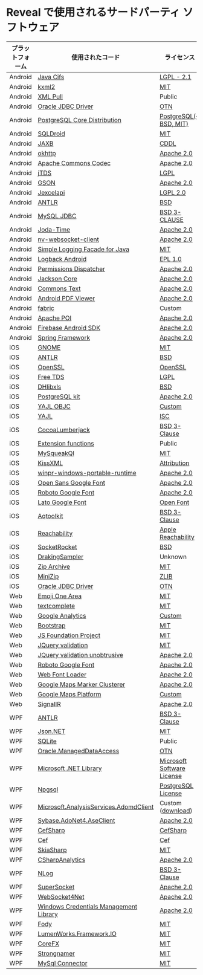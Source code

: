 # Reveal で使用されるサードパーティ ソフトウェア

| プラットフォーム | 使用されたコード                                                                                                                     | ライセンス                                                                                                                                                                             |
| -------- | ----------------------------------------------------------------------------------------------------------------------------- | ----------------------------------------------------------------------------------------------------------------------------------------------------------------------------------- |
| Android  | [Java Cifs](http://jcifs.samba.org)                                                                                           | [LGPL - 2.1](http://www.gnu.org/licenses/old-licenses/lgpl-2.1.txt)                                                                                                                             |
| Android  | [kxml2](https://github.com/stefanhaustein/kxml2)                                                                              | [MIT](https://github.com/stefanhaustein/kxml2/blob/master/license.txt)                                                                                                                             |
| Android  | [XML Pull](http://www.xmlpull.org/)                                                                                           | Public                                                                                                                                                                              |
| Android  | [Oracle JDBC Driver](https://mvnrepository.com/artifact/com.oracle/ojdbc14)                                                   | [OTN](https://www.oracle.com/downloads/licenses/distribution-license.html)                                                                                                          |
| Android  | [PostgreSQL Core Distribution](https://www.postgresql.org/download/)                                                          | [PostgreSQL(\~ BSD, MIT)](https://www.postgresql.org/about/licence/)                                                                                                                |
| Android  | [SQLDroid](https://github.com/SQLDroid/SQLDroid)                                                                              | [MIT](https://github.com/SQLDroid/SQLDroid/blob/master/LICENSE)                                                                                                                             |
| Android  | [JAXB](https://javaee.github.io/jaxb-v2)                                                                                      | [CDDL](https://javaee.github.io/jaxb-v2/LICENSE)                                                                                                                                     |
| Android  | [okhttp](https://github.com/square/okhttp)                                                                                    | [Apache 2.0](https://github.com/square/okhttp/blob/master/LICENSE.txt)                                                                                                                         |
| Android  | [Apache Commons Codec](http://commons.apache.org/proper/commons-codec/)                                                       | [Apache 2.0](https://www.apache.org/licenses/LICENSE-2.0.txt)                                                                                                                         |
| Android  | [jTDS](http://jtds.sourceforge.net/)                                                                                          | [LGPL](http://jtds.sourceforge.net/license.html)                                                                                                                              |
| Android  | [GSON](http://code.google.com/p/google-gson/)                                                                                 | [Apache 2.0](https://github.com/google/gson/blob/master/LICENSE)                                                                                                                         |
| Android  | [Jexcelapi](https://sourceforge.net/projects/jexcelapi/)                                                                      | [LGPL 2.0](https://sourceforge.net/projects/jexcelapi/)                                                                                                                 |
| Android  | [ANTLR](https://www.antlr.org/download.html)                                                                                  | [BSD](https://www.antlr.org/license.html)                                                                                                                                           |
| Android  | [MySQL JDBC](https://github.com/krummas/DrizzleJDBC)                                                                          | [BSD 3-CLAUSE](https://github.com/krummas/DrizzleJDBC/blob/master/LICENSE.txt)                                                                                                                        |
| Android  | [Joda-Time](https://www.joda.org/joda-time/)                                                                                  | [Apache 2.0](https://www.joda.org/joda-time/licenses.html)                                                                                                                         |
| Android  | [nv-websocket-client](https://github.com/TakahikoKawasaki/nv-websocket-client)                                                | [Apache 2.0](https://github.com/TakahikoKawasaki/nv-websocket-client/blob/master/LICENSE)                                                                                                                         |
| Android  | [Simple Logging Facade for Java](https://www.slf4j.org/)                                                                      | [MIT](http://www.slf4j.org/license.html)                                                                                                                             |
| Android  | [Logback Android](https://mvnrepository.com/artifact/com.github.tony19/logback-android/1.1.11-1)                                                                  | [EPL 1.0](https://mvnrepository.com/artifact/com.github.tony19/logback-android/1.1.11-1)                                                                                                                        |
| Android  | [Permissions Dispatcher](https://github.com/permissions-dispatcher/PermissionsDispatcher)                                     | [Apache 2.0](https://github.com/permissions-dispatcher/PermissionsDispatcher/blob/master/LICENSE)                                                                                                                         |
| Android  | [Jackson Core](https://github.com/FasterXML/jackson-core)                                                                     | [Apache 2.0](https://github.com/FasterXML/jackson-core/blob/2.13/LICENSE)                                                                                                                         |
| Android  | [Commons Text](http://commons.apache.org/proper/commons-text/)                                                                | [Apache 2.0](https://opensource.org/licenses/apache2.0.php)                                                                                                                         |
| Android  | [Android PDF Viewer](https://github.com/barteksc/AndroidPdfViewer)                                                            | [Apache 2.0](https://github.com/barteksc/AndroidPdfViewer/blob/master/LICENSE)                                                                                                                         |
| Android  | [fabric](https://fabric.io/terms)                                                                                             | Custom                                                                                                                                                                              |
| Android  | [Apache POI](https://poi.apache.org/)                                                                                         | [Apache 2.0](https://opensource.org/licenses/apache2.0.php)                                                                                                                         |
| Android  | [Firebase Android SDK](https://github.com/firebase/firebase-android-sdk)                                                      | [Apache 2.0](https://github.com/firebase/firebase-android-sdk/blob/master/LICENSE)                                                                                                                         |
| Android  | [Spring Framework](https://github.com/spring-projects/spring-framework)                                                       | [Apache 2.0](https://github.com/spring-projects/spring-framework/blob/main/LICENSE.txt)                                                                                                                         |
| iOS      | [GNOME](http://xmlsoft.org/XSLT/intro.html)                                                                                   | [MIT](https://opensource.org/licenses/mit-license.html)                                                                                                                             |
| iOS      | [ANTLR](https://www.antlr.org/download.html)                                                                                  | [BSD](https://www.antlr.org/license.html)                                                                                                                                           |
| iOS      | [OpenSSL](https://www.openssl.org/)                                                                                           | [OpenSSL](https://www.openssl.org/source/license-openssl-ssleay.txt)                                                                                                                |
| iOS      | [Free TDS](https://www.freetds.org/)                                                                                          | [LGPL](https://www.gnu.org/licenses/lgpl-3.0.html)                                                                                                                                  |
| iOS      | [DHlibxls](https://github.com/dhoerl/DHlibxls)                                                                                | [BSD](https://github.com/dhoerl/DHlibxls)                                                                                                                                 |
| iOS      | [PostgreSQL kit](https://github.com/djthorpe/postgresql-kit)                                                                  | [Apache 2.0](https://github.com/djthorpe/postgresql-kit)                                                                                                                         |
| iOS      | [YAJL OBJC](https://github.com/gabriel/yajl-objc)                                                                             | [Custom](https://github.com/gabriel/yajl-objc/blob/master/LICENSE)                                                                                                                             |
| iOS      | [YAJL](https://lloyd.github.io/yajl/)                                                                                         | [ISC](https://lloyd.github.io/yajl/)                                                                                                                             |
| iOS      | [CocoaLumberjack](https://github.com/CocoaLumberjack/CocoaLumberjack)                                                         | [BSD 3-Clause](https://github.com/CocoaLumberjack/CocoaLumberjack/blob/master/LICENSE)                                                                                                                        |
| iOS      | [Extension functions](https://gitlab.com/liamh/extension-functions/)                                                          | Public                                                                                                                                                                              |
| iOS      | [MySqueakQl](https://github.com/ciaranj/MySqueakQl)                                                                           | [MIT](https://github.com/ciaranj/MySqueakQl)                                                                                                                             |
| iOS      | [KissXML](https://github.com/robbiehanson/KissXML)                                                                            | [Attribution](https://github.com/robbiehanson/KissXML/blob/master/LICENSE.txt)                                                                                                                     |
| iOS      | [winpr-windows-portable-runtime](https://www.freerdp.com/2012/05/24/winpr-windows-portable-runtime)                           | [Apache 2.0](https://www.freerdp.com/2012/05/24/winpr-windows-portable-runtime)                                                                                                                         |
| iOS      | [Open Sans Google Font](https://fonts.google.com/specimen/Open+Sans)                                                          | [Apache 2.0](https://fonts.google.com/specimen/Open+Sans#license)                                                                                                                         |
| iOS      | [Roboto Google Font](https://fonts.google.com/specimen/Roboto)                                                                | [Apache 2.0](https://fonts.google.com/specimen/Roboto#license)                                                                                                                         |
| iOS      | [Lato Google Font](https://fonts.google.com/specimen/Lato)                                                                    | [Open Font](https://fonts.google.com/specimen/Lato#license)                                                                                                                                |
| iOS      | [Aqtoolkit](https://github.com/AlanQuatermain/aqtoolkit)                                                                      | [BSD 3-Clause](https://github.com/AlanQuatermain/aqtoolkit/blob/master/LICENSE)                                                                                                                        |
| iOS      | [Reachability](https://developer.apple.com/library/archive/samplecode/Reachability/Listings/Reachability_Reachability_h.html) | [Apple Reachability](https://developer.apple.com/library/archive/samplecode/Reachability/Listings/LICENSE_txt.html#//apple_ref/doc/uid/DTS40007324-LICENSE_txt-DontLinkElementID_3) |
| iOS      | [SocketRocket](https://github.com/facebook/SocketRocket)                                                                      | [BSD](https://github.com/facebookarchive/SocketRocket/blob/master/LICENSE)                                                                                                                         |
| iOS      | [DrakingSampler](https://github.com/arielelkin/DrakingSampler)                                                                | Unknown                                                                                                                                                                             |
| iOS      | [Zip Archive](https://github.com/ZipArchive/ZipArchive)                                                                       | [MIT](https://github.com/ZipArchive/ZipArchive/blob/master/LICENSE.txt)                                                                                                                             |
| iOS      | [MiniZip](https://github.com/danieleggert/minizip)                                                                            | [ZLIB](https://github.com/danieleggert/minizip/blob/master/LICENSE.txt)                                                                                                                                       |
| iOS      | [Oracle JDBC Driver](https://mvnrepository.com/artifact/com.oracle/ojdbc14)                                                   | [OTN](https://www.oracle.com/downloads/licenses/distribution-license.html)                                                                                                          |
| Web      | [Emoji One Area](https://github.com/mervick/emojionearea)                                                                     | [MIT](https://github.com/mervick/emojionearea/blob/master/LICENSE)                                                                                                                             |
| Web      | [textcomplete](https://github.com/yuku/jquery-textcomplete)                                                                   | [MIT](https://github.com/yuku/textcomplete/blob/main/LICENSE)                                                                                                                             |
| Web      | [Google Analytics](https://marketingplatform.google.com/about/analytics/terms/us/)                                            | [Custom](https://marketingplatform.google.com/about/analytics/terms/us/)                                                                                                                                                                              |
| Web      | [Bootstrap](https://github.com/twbs/bootstrap)                                                                                | [MIT](https://github.com/twbs/bootstrap/blob/main/LICENSE)                                                                                                                             |
| Web      | [JS Foundation Project](https://jquery.org/license/)                                                                          | [MIT](https://jquery.org/license/)                                                                                                                             |
| Web      | [JQuery validation](https://github.com/jquery-validation)                                                                     | [MIT](https://github.com/jquery-validation/jquery-validation/blob/master/LICENSE.md)                                                                                                                             |
| Web      | [JQuery validation unobtrusive](https://github.com/aspnet/jquery-validation-unobtrusive/)                                     | [Apache 2.0](https://github.com/aspnet/jquery-validation-unobtrusive/blob/main/LICENSE.txt)                                                                                                                         |
| Web      | [Roboto Google Font](https://fonts.google.com/specimen/Roboto)                                                                | [Apache 2.0](https://fonts.google.com/specimen/Roboto#license)                                                                                                                         |
| Web      | [Web Font Loader](https://github.com/typekit/webfontloader)                                                                   | [Apache 2.0](https://github.com/typekit/webfontloader/blob/master/LICENSE)                                                                                                                         |
| Web      | [Google Maps Marker Clusterer](https://github.com/googlemaps/js-marker-clusterer)                                             | [Apache 2.0](https://github.com/googlearchive/js-marker-clusterer/blob/gh-pages/LICENSE)                                                                                                                         |
| Web      | [Google Maps Platform](https://cloud.google.com/maps-platform/terms/?&sign=0)                                                 | [Custom](https://cloud.google.com/maps-platform/terms#3.-license.)                                                                                                                                                                              |
| Web      | [SignalIR](https://github.com/aspnet/SignalR)                                                                                 | [Apache 2.0](https://github.com/aspnet/SignalR/blob/master/LICENSE.txt)                                                                                                                         |
| WPF      | [ANTLR](https://github.com/antlr/antlr4)                                                                                      | [BSD 3-Clause](https://github.com/antlr/antlr4/blob/master/LICENSE.txt)                                                                                                                        |
| WPF      | [Json.NET](https://www.newtonsoft.com/json)                                                                                   | [MIT](https://github.com/JamesNK/Newtonsoft.Json/blob/master/LICENSE.md)                                                                                                                             |
| WPF      | [SQLite](https://www.sqlite.org/copyright.html)                                                                               | Public                                                                                                                                                                              |
| WPF      | [Oracle.ManagedDataAccess](https://www.nuget.org/packages/Oracle.ManagedDataAccess)                                           | [OTN](https://www.oracle.com/downloads/licenses/distribution-license.html)                                                                                                          |
| WPF      | [Microsoft .NET Library](https://www.microsoft.com/net/dotnet_library_license.htm)                                            | [Microsoft Software License](https://www.microsoft.com/net/dotnet_library_license.htm)                                                                                              |
| WPF      | [Npgsql](https://github.com/npgsql/npgsql)                                                                                    | [PostgreSQL License](https://github.com/npgsql/npgsql/blob/master/LICENSE)                                                                                                          |
| WPF      | [Microsoft.AnalysisServices.AdomdClient](https://www.nuget.org/packages/Microsoft.AnalysisServices.AdomdClient.retail.amd64/) | Custom ([download](https://go.microsoft.com/fwlink/?linkid=852895))                                                                                                                 |
| WPF      | [Sybase.AdoNet4.AseClient](https://www.nuget.org/packages/AdoNetCore.AseClient/)                                              | [Apache 2.0](https://www.nuget.org/packages/AdoNetCore.AseClient/)                                                                                                                         |
| WPF      | [CefSharp](https://github.com/cefsharp/cefsharp)                                                                              | [CefSharp](https://github.com/cefsharp/CefSharp/blob/master/LICENSE)                                                                                                |
| WPF      | [Cef](https://github.com/chromiumembedded/cef)                                                                                | [Cef](https://github.com/chromiumembedded/cef/blob/master/LICENSE.txt)                                                                                                     |
| WPF      | [SkiaSharp](https://github.com/mono/SkiaSharp)                                                                                | [MIT](https://github.com/mono/SkiaSharp/blob/main/LICENSE.md)                                                                                                                             |
| WPF      | [CSharpAnalytics](https://github.com/AttackPattern/CSharpAnalytics)                                                           | [Apache 2.0](https://github.com/AttackPattern/CSharpAnalytics)                                                                                                                         |
| WPF      | [NLog](https://github.com/NLog/NLog)                                                                                          | [BSD 3-Clause](https://github.com/NLog/NLog/blob/dev/LICENSE.txt)                                                                                                                        |
| WPF      | [SuperSocket](https://github.com/kerryjiang/SuperSocket)                                                                      | [Apache 2.0](https://github.com/kerryjiang/SuperSocket/blob/master/LICENSE)                                                                                                                         |
| WPF      | [WebSocket4Net](https://github.com/kerryjiang/WebSocket4Net)                                                                  | [Apache 2.0](https://github.com/kerryjiang/WebSocket4Net/blob/v0.15/LICENSE.TXT)                                                                                                                         |
| WPF      | [Windows Credentials Management Library](https://archive.codeplex.com/?p=credentialmanagement)                                | [Apache 2.0](https://archive.codeplex.com/?p=credentialmanagement)                                                                                                                         |
| WPF      | [Fody](https://github.com/Fody/Fody)                                                                                          | [MIT](https://github.com/Fody/Fody/blob/master/License.txt)                                                                                                                             |
| WPF      | [LumenWorks.Framework.IO](https://www.codeproject.com/Articles/9258/A-Fast-CSV-Reader)                                        | [MIT](https://www.codeproject.com/Articles/9258/A-Fast-CSV-Reader)                                                                                                                             |
| WPF      | [CoreFX](https://github.com/dotnet/corefx)                                                                                    | [MIT](https://opensource.org/licenses/mit-license.html)                                                                                                                             |
| WPF      | [Strongnamer](https://github.com/dsplaisted/strongnamer)                                                                      | [MIT](https://github.com/dsplaisted/strongnamer/blob/master/LICENSE)                                                                                                                             |
| WPF      | [MySql Connector](https://github.com/mysql-net/MySqlConnector)                                                                | [MIT](https://github.com/mysql-net/MySqlConnector/blob/master/LICENSE)                                                                                                                             |
